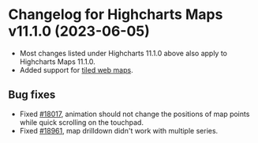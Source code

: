 # Changelog for Highcharts Maps v11.1.0 (2023-06-05)

- Most changes listed under Highcharts 11.1.0 above also apply to Highcharts Maps 11.1.0.
- Added support for [tiled web maps](https://www.highcharts.com/docs/maps/tiledwebmap).

## Bug fixes
- Fixed [#18017](https://github.com/highcharts/highcharts/issues/18017), animation should not change the positions of map points while quick scrolling on the touchpad.
- Fixed [#18961](https://github.com/highcharts/highcharts/issues/18961), map drilldown didn't work with multiple series.
